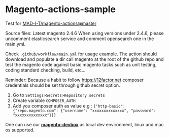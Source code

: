 # Magento-actions-sample

Test for [MAD-I-T/magento-actions@master](https://github.com/MAD-I-T/magento-actions)

Source files: Latest magento 2.4.6
When using versions under 2.4.6, please uncomment elasticsearch service and comment opensearch one in the main.yml.

Check `.github/workflow/main.yml` for usage example.
The action should download and populate a dir call magento at the root of the github repo and test the magento code against basic magento tasks such as unit testing, coding standard checking, build, etc... 


Reminder: 
Because a habit to follow https://12factor.net composer credentials should be set through github secret option.

1. Go to `Settings>Secrets>Repository secrets`
2. Create variable `COMPOSER_AUTH`
3. Add you composer auth as value e.g :
   `{"http-basic":{"repo.magento.com": {"username": "xxxxxxxxxxxxxx", "password": "xxxxxxxxxxxxxx"}}}`
   
One can use our **[magento-devbox](https://github.com/MAD-I-T/magento-devbox)** as local dev environment, linux and mac os supported.
